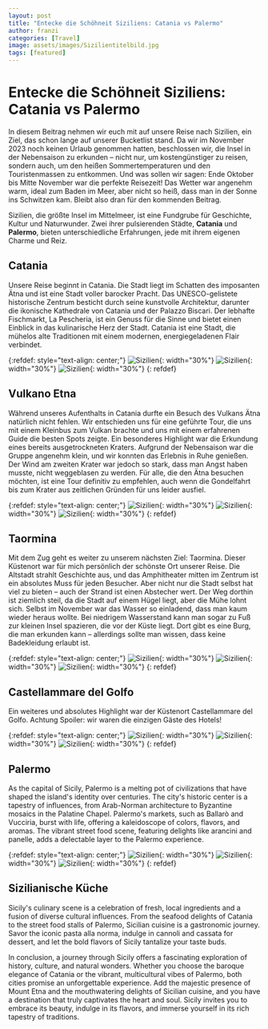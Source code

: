 ```yaml
---
layout: post
title: "Entecke die Schöhneit Siziliens: Catania vs Palermo"
author: franzi
categories: [Travel]
image: assets/images/Sizilientitelbild.jpg
tags: [featured]
---
```


# Entecke die Schöhneit Siziliens: Catania vs Palermo

In diesem Beitrag nehmen wir euch mit auf unsere Reise nach Sizilien, ein Ziel, das schon lange auf unserer Bucketlist stand. Da wir im November 2023 noch keinen Urlaub genommen hatten, beschlossen wir, die Insel in der Nebensaison zu erkunden – nicht nur, um kostengünstiger zu reisen, sondern auch, um den heißen Sommertemperaturen und den Touristenmassen zu entkommen. Und was sollen wir sagen: Ende Oktober bis Mitte November war die perfekte Reisezeit! Das Wetter war angenehm warm, ideal zum Baden im Meer, aber nicht so heiß, dass man in der Sonne ins Schwitzen kam. Bleibt also dran für den kommenden Beitrag.  

Sizilien, die größte Insel im Mittelmeer, ist eine Fundgrube für Geschichte, Kultur und Naturwunder. Zwei ihrer pulsierenden Städte, **Catania** und **Palermo**, bieten unterschiedliche Erfahrungen, jede mit ihrem eigenen Charme und Reiz.


## Catania

Unsere Reise beginnt in Catania. Die Stadt liegt im Schatten des imposanten Ätna und ist eine Stadt voller barocker Pracht. Das UNESCO-gelistete historische Zentrum besticht durch seine kunstvolle Architektur, darunter die ikonische Kathedrale von Catania und der Palazzo Biscari. Der lebhafte Fischmarkt, La Pescheria, ist ein Genuss für die Sinne und bietet einen Einblick in das kulinarische Herz der Stadt. Catania ist eine Stadt, die mühelos alte Traditionen mit einem modernen, energiegeladenen Flair verbindet.

{:refdef: style="text-align: center;"}
![Sizilien](/assets/images/Sizilien4.jpg){: width="30%"}
![Sizilien](/assets/images/Sizilien2.jpg){: width="30%"}
![Sizilien](/assets/images/Sizilien3.jpg){: width="30%"}
{: refdef}


## Vulkano Etna

Während unseres Aufenthalts in Catania durfte ein Besuch des Vulkans Ätna natürlich nicht fehlen. Wir entschieden uns für eine geführte Tour, die uns mit einem Kleinbus zum Vulkan brachte und uns mit einem erfahrenen Guide die besten Spots zeigte. Ein besonderes Highlight war die Erkundung eines bereits ausgetrockneten Kraters. Aufgrund der Nebensaison war die Gruppe angenehm klein, und wir konnten das Erlebnis in Ruhe genießen. Der Wind am zweiten Krater war jedoch so stark, dass man Angst haben musste, nicht weggeblasen zu werden. Für alle, die den Ätna besuchen möchten, ist eine Tour definitiv zu empfehlen, auch wenn die Gondelfahrt bis zum Krater aus zeitlichen Gründen für uns leider ausfiel.


{:refdef: style="text-align: center;"}
![Sizilien](/assets/images/Sizilien5.jpg){: width="30%"}
![Sizilien](/assets/images/Sizilien6.jpg){: width="30%"}
![Sizilien](/assets/images/Sizilien7.jpg){: width="30%"}
{: refdef}

## Taormina

Mit dem Zug geht es weiter zu unserem nächsten Ziel: Taormina. Dieser Küstenort war für mich persönlich der schönste Ort unserer Reise. Die Altstadt strahlt Geschichte aus, und das Amphitheater mitten im Zentrum ist ein absolutes Muss für jeden Besucher. Aber nicht nur die Stadt selbst hat viel zu bieten – auch der Strand ist einen Abstecher wert. Der Weg dorthin ist ziemlich steil, da die Stadt auf einem Hügel liegt, aber die Mühe lohnt sich. Selbst im November war das Wasser so einladend, dass man kaum wieder heraus wollte. Bei niedrigem Wasserstand kann man sogar zu Fuß zur kleinen Insel spazieren, die vor der Küste liegt. Dort gibt es eine Burg, die man erkunden kann – allerdings sollte man wissen, dass keine Badekleidung erlaubt ist.


{:refdef: style="text-align: center;"}
![Sizilien](/assets/images/Sizilien11.jpg){: width="30%"}
![Sizilien](/assets/images/Sizilien12.jpg){: width="30%"}
![Sizilien](/assets/images/Sizilien13.jpg){: width="30%"}
{: refdef}



## Castellammare del Golfo

Ein weiteres und absolutes Highlight war der Küstenort Castellammare del Golfo. Achtung Spoiler: wir waren die einzigen Gäste des Hotels! 



{:refdef: style="text-align: center;"}
![Sizilien](/assets/images/Sizilien14.jpg){: width="30%"}
![Sizilien](/assets/images/Sizilien15.jpg){: width="30%"}
![Sizilien](/assets/images/Sizilien16.jpg){: width="30%"}
{: refdef}



## Palermo

As the capital of Sicily, Palermo is a melting pot of civilizations that have shaped the island's identity over centuries. The city's historic center is a tapestry of influences, from Arab-Norman architecture to Byzantine mosaics in the Palatine Chapel. Palermo's markets, such as Ballarò and Vucciria, burst with life, offering a kaleidoscope of colors, flavors, and aromas. The vibrant street food scene, featuring delights like arancini and panelle, adds a delectable layer to the Palermo experience.

{:refdef: style="text-align: center;"}
![Sizilien](/assets/images/Sizilien8.jpg){: width="30%"}
![Sizilien](/assets/images/Sizilien9.jpg){: width="30%"}
![Sizilien](/assets/images/Sizilien10.jpg){: width="30%"}
{: refdef}



## Sizilianische Küche

Sicily's culinary scene is a celebration of fresh, local ingredients and a fusion of diverse cultural influences. From the seafood delights of Catania to the street food stalls of Palermo, Sicilian cuisine is a gastronomic journey. Savor the iconic pasta alla norma, indulge in cannoli and cassata for dessert, and let the bold flavors of Sicily tantalize your taste buds.

In conclusion, a journey through Sicily offers a fascinating exploration of history, culture, and natural wonders. Whether you choose the baroque elegance of Catania or the vibrant, multicultural vibes of Palermo, both cities promise an unforgettable experience. Add the majestic presence of Mount Etna and the mouthwatering delights of Sicilian cuisine, and you have a destination that truly captivates the heart and soul. Sicily invites you to embrace its beauty, indulge in its flavors, and immerse yourself in its rich tapestry of traditions.
